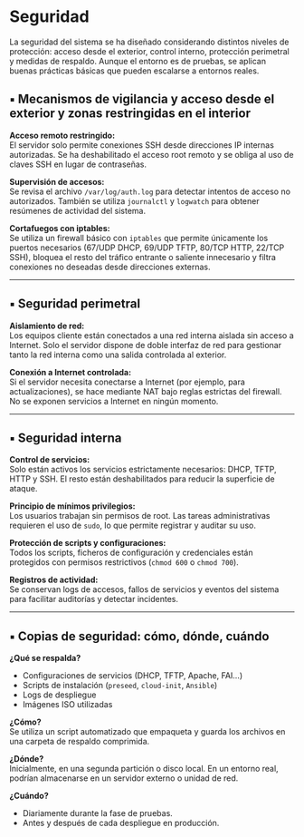 # Seguridad

La seguridad del sistema se ha diseñado considerando distintos niveles de protección: acceso desde el exterior, control interno, protección perimetral y medidas de respaldo. Aunque el entorno es de pruebas, se aplican buenas prácticas básicas que pueden escalarse a entornos reales.

## ▪ Mecanismos de vigilancia y acceso desde el exterior y zonas restringidas en el interior

**Acceso remoto restringido:**  
El servidor solo permite conexiones SSH desde direcciones IP internas autorizadas. Se ha deshabilitado el acceso root remoto y se obliga al uso de claves SSH en lugar de contraseñas.

**Supervisión de accesos:**  
Se revisa el archivo `/var/log/auth.log` para detectar intentos de acceso no autorizados. También se utiliza `journalctl` y `logwatch` para obtener resúmenes de actividad del sistema.

**Cortafuegos con iptables:**  
Se utiliza un firewall básico con `iptables` que permite únicamente los puertos necesarios (67/UDP DHCP, 69/UDP TFTP, 80/TCP HTTP, 22/TCP SSH), bloquea el resto del tráfico entrante o saliente innecesario y filtra conexiones no deseadas desde direcciones externas.

---

## ▪ Seguridad perimetral

**Aislamiento de red:**  
Los equipos cliente están conectados a una red interna aislada sin acceso a Internet. Solo el servidor dispone de doble interfaz de red para gestionar tanto la red interna como una salida controlada al exterior.

**Conexión a Internet controlada:**  
Si el servidor necesita conectarse a Internet (por ejemplo, para actualizaciones), se hace mediante NAT bajo reglas estrictas del firewall. No se exponen servicios a Internet en ningún momento.

---

## ▪ Seguridad interna

**Control de servicios:**  
Solo están activos los servicios estrictamente necesarios: DHCP, TFTP, HTTP y SSH. El resto están deshabilitados para reducir la superficie de ataque.

**Principio de mínimos privilegios:**  
Los usuarios trabajan sin permisos de root. Las tareas administrativas requieren el uso de `sudo`, lo que permite registrar y auditar su uso.

**Protección de scripts y configuraciones:**  
Todos los scripts, ficheros de configuración y credenciales están protegidos con permisos restrictivos (`chmod 600` o `chmod 700`).

**Registros de actividad:**  
Se conservan logs de accesos, fallos de servicios y eventos del sistema para facilitar auditorías y detectar incidentes.

---

## ▪ Copias de seguridad: cómo, dónde, cuándo

**¿Qué se respalda?**

- Configuraciones de servicios (DHCP, TFTP, Apache, FAI…)
- Scripts de instalación (`preseed`, `cloud-init`, `Ansible`)
- Logs de despliegue
- Imágenes ISO utilizadas

**¿Cómo?**  
Se utiliza un script automatizado que empaqueta y guarda los archivos en una carpeta de respaldo comprimida.

**¿Dónde?**  
Inicialmente, en una segunda partición o disco local. En un entorno real, podrían almacenarse en un servidor externo o unidad de red.

**¿Cuándo?**  

- Diariamente durante la fase de pruebas.
- Antes y después de cada despliegue en producción.

